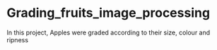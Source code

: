 # Grading_fruits_image_processing
In this project, Apples were graded according to their size, colour and ripness
